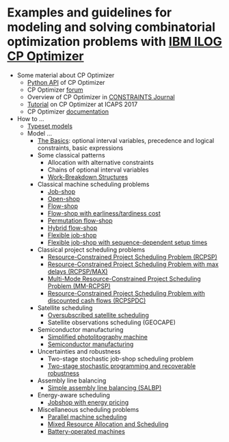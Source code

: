 # Examples and guidelines for modeling and solving combinatorial optimization problems with [IBM ILOG CP Optimizer](https://ibm.biz/CPOptimizer)

* Some material about CP Optimizer
   * [Python API](https://pypi.org/project/docplex/) of CP Optimizer
   * CP Optimizer [forum](https://ibm.biz/ConstraintProgForums)
   * Overview of CP Optimizer in [CONSTRAINTS Journal](https://ibm.biz/Constraints2018)
   * [Tutorial](material/cpotutorial-icaps-2017.pdf) on CP Optimizer at ICAPS 2017
   * CP Optimizer [documentation](https://ibm.biz/COS_Documentation)
* How to ...
   * [Typeset models](./how_to/typeset_models/README.md)
   * Model ...
      * [The Basics](./how_to/model/the_basics/README.md): optional interval variables, precedence and logical constraints, basic expressions
      * Some classical patterns
         * Allocation with alternative constraints
         * Chains of optional interval variables
         * [Work-Breakdown Structures](./how_to/model/work_breakdown_structures/README.md)
      * Classical machine scheduling problems
         * [Job-shop](./how_to/model/classical_scheduling_problems/job_shop/README.md)
         * [Open-shop](./how_to/model/classical_scheduling_problems/open_shop/README.md)
         * [Flow-shop](./how_to/model/classical_scheduling_problems/flow_shop/README.md)
         * [Flow-shop with earliness/tardiness cost](./how_to/model/classical_scheduling_problems/flow_shop_earliness_tardiness/README.md)
         * [Permutation flow-shop](./how_to/model/classical_scheduling_problems/permutation_flow_shop/README.md)
         * [Hybrid flow-shop](./how_to/model/classical_scheduling_problems/hybrid_flow_shop/README.md)
         * [Flexible job-shop](./how_to/model/classical_scheduling_problems/flexible_job_shop/README.md)
         * [Flexible job-shop with sequence-dependent setup times](./how_to/model/classical_scheduling_problems/flexible_job_shop_setup_times/README.md)
      * Classical project scheduling problems
         * [Resource-Constrained Project Scheduling Problem (RCPSP)](./how_to/model/classical_scheduling_problems/RCPSP/README.md)
         * [Resource-Constrained Project Scheduling Problem with max delays (RCPSP/MAX)](./how_to/model/classical_scheduling_problems/RCPSP_max/README.md)
         * [Multi-Mode Resource-Constrained Project Scheduling Problem (MM-RCPSP)](./how_to/model/classical_scheduling_problems/RCPSP_multi_mode/README.md)
         * [Resource-Constrained Project Scheduling Problem with discounted cash flows (RCPSPDC)](./how_to/model/classical_scheduling_problems/RCPSPDC/README.md)
      * Satellite scheduling
         * [Oversubscribed satellite scheduling](./how_to/model/oversubscribed_satellite/README.md)
         * Satellite observations scheduling (GEOCAPE)
      * Semiconductor manufacturing
         * [Simplified photolitography machine](./how_to/model/simplified_photolithography_machine/README.md)
         * [Semiconductor manufacturing](./how_to/model/semiconductor_manufacturing/README.md)
      * Uncertainties and robustness
         * Two-stage stochastic job-shop scheduling problem
         * [Two-stage stochastic programming and recoverable robustness](./how_to/model/recoverable_robustness/README.md)
      * Assembly line balancing
         * [Simple assembly line balancing (SALBP)](./how_to/model/assembly_line_balancing/README.md)
      * Energy-aware scheduling
         * [Jobshop with energy pricing](./how_to/model/jobshop_energy_pricing/README.md)
      * Miscellaneous scheduling problems
         * [Parallel machine scheduling](./how_to/model/parallel_machines/README.md)
         * [Mixed Resource Allocation and Scheduling](./how_to/model/mixed_resource_allocation_scheduling/README.md)
         * [Battery-operated machines](./how_to/model/battery_operated_machine/README.md)
